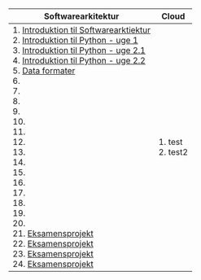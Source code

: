 <script src="https://code.jquery.com/jquery-3.2.1.min.js"></script>
<script src="script.js"></script>

<div style="text-align:right">
<br><br>
</div>

| Softwarearkitektur | Cloud |
|---------------------|-------|
| 1. [Introduktion til Softwarearktiektur]() <br> 2. [Introduktion til Python - uge 1]() <br> 3. [Introduktion til Python - uge 2.1]() <br> 4. [Introduktion til Python - uge 2.2]() <br> 5. [Data formater]() <br> 6. []() <br> 7. []() <br> 8. []() <br> 9. []() <br> 10. []() <br> 11. []() <br> 12. []() <br> 13. []() <br> 14. []() <br> 15. []() <br> 16. []() <br> 17. []() <br> 18. []() <br> 19. []() <br> 20. []() <br> 21. [Eksamensprojekt]() <br> 22. [Eksamensprojekt]() <br> 23. [Eksamensprojekt]() <br> 24. [Eksamensprojekt]() | 1. test <br> 2. test2 |
